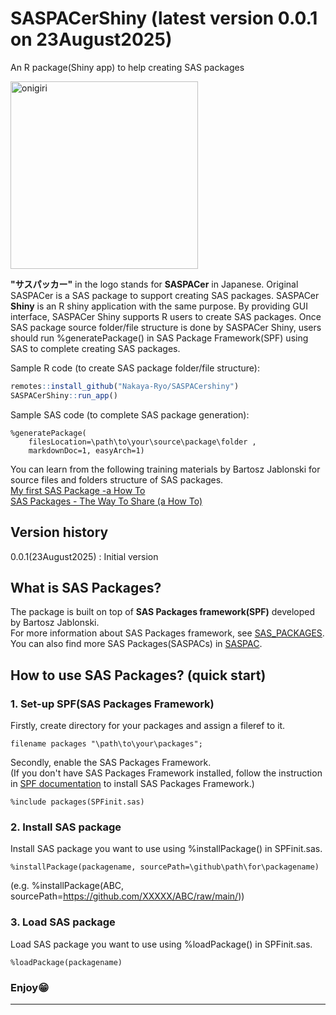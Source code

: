 # SASPACerShiny (latest version 0.0.1 on 23August2025)
An R package(Shiny app) to help creating SAS packages

<img src="https://github.com/Nakaya-Ryo/SASPACer_shiny/blob/main/SASPACerShiny_logo.png?raw=true" alt="onigiri" width="300"/>

**"サスパッカー"** in the logo stands for **SASPACer** in Japanese. Original SASPACer is a SAS package to support creating SAS packages. SASPACer **Shiny** is an R shiny application with the same purpose. By providing GUI interface, SASPACer Shiny supports R users to create SAS packages. Once SAS package source folder/file structure is done by SASPACer Shiny, users should run %generatePackage() in SAS Package Framework(SPF) using SAS to complete creating SAS packages.

Sample R code (to create SAS package folder/file structure):
~~~r
remotes::install_github("Nakaya-Ryo/SASPACershiny")
SASPACerShiny::run_app()
~~~
Sample SAS code (to complete SAS package generation):
~~~sas
%generatePackage(
	filesLocation=\path\to\your\source\package\folder ,
	markdownDoc=1, easyArch=1) 
~~~

You can learn from the following training materials by Bartosz Jablonski for source files and folders structure of SAS packages.  
[My first SAS Package -a How To](https://github.com/yabwon/SAS_PACKAGES/blob/main/SPF/Documentation/SAS(r)%20packages%20-%20the%20way%20to%20share%20(a%20how%20to)-%20Paper%204725-2020%20-%20extended.pdf)   
[SAS Packages - The Way To Share (a How To)](https://github.com/yabwon/SAS_PACKAGES/blob/main/SPF/Documentation/SAS(r)%20packages%20-%20the%20way%20to%20share%20(a%20how%20to)-%20Paper%204725-2020%20-%20extended.pdf)  

## Version history  
0.0.1(23August2025)	: Initial version

## What is SAS Packages?
The package is built on top of **SAS Packages framework(SPF)** developed by Bartosz Jablonski.  
For more information about SAS Packages framework, see [SAS_PACKAGES](https://github.com/yabwon/SAS_PACKAGES).  
You can also find more SAS Packages(SASPACs) in [SASPAC](https://github.com/SASPAC).

## How to use SAS Packages? (quick start)
### 1. Set-up SPF(SAS Packages Framework)
Firstly, create directory for your packages and assign a fileref to it.
~~~sas      
filename packages "\path\to\your\packages";
~~~
Secondly, enable the SAS Packages Framework.  
(If you don't have SAS Packages Framework installed, follow the instruction in [SPF documentation](https://github.com/yabwon/SAS_PACKAGES/tree/main/SPF/Documentation) to install SAS Packages Framework.)  
~~~sas      
%include packages(SPFinit.sas)
~~~  
### 2. Install SAS package  
Install SAS package you want to use using %installPackage() in SPFinit.sas.
~~~sas      
%installPackage(packagename, sourcePath=\github\path\for\packagename)
~~~
(e.g. %installPackage(ABC, sourcePath=https://github.com/XXXXX/ABC/raw/main/))  
### 3. Load SAS package  
Load SAS package you want to use using %loadPackage() in SPFinit.sas.
~~~sas      
%loadPackage(packagename)
~~~
### Enjoy😁
---

